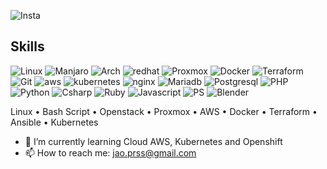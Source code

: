 <!--
## Bem-vindo ao meu portfólio.
-->
![Insta](https://img.shields.io/badge/jprs.drw-E4405F?link=https://www.instagram.com/jprs.drw/&style=for-the-badge&logo=instagram&logoColor=white)

<!--
![](images/capa.png "by @jprs.drw")
-->

## Skills

![Linux](https://img.shields.io/badge/-Linux-FCC624?style=flat-square&logo=linux&logoColor=black)
![Manjaro](https://img.shields.io/badge/-Manjaro-35BF5C?style=flat-square&logo=manjaro&logoColor=white)
![Arch](https://img.shields.io/badge/-Arch-168eca?style=flat-square&logo=arch-linux&logoColor=white)
![redhat](https://img.shields.io/badge/-RedHat-da1414?style=flat-square&logo=redhat&logoColor=white)
![Proxmox](https://img.shields.io/badge/-Proxmox-db7716?style=flat-square&logo=proxmox&logoColor=white)
![Docker](https://img.shields.io/badge/-Docker-46a2f1?style=flat-square&logo=docker&logoColor=white)
![Terraform](https://img.shields.io/badge/-Terraform-710fde?style=flat-square&logo=terraform&logoColor=white)
![Git](https://img.shields.io/badge/-Git-F05032?style=flat-square&logo=git&logoColor=white)
![aws](https://img.shields.io/badge/-AWS-ff9538?style=flat-square&logo=amazon&logoColor=white)
![kubernetes](https://img.shields.io/badge/-Kubernetes-3887ff?style=flat-square&logo=kubernetes&logoColor=white)
![nginx](https://img.shields.io/badge/-Nginx-08bf0e?style=flat-square&logo=nginx&logoColor=white)
![Mariadb](https://img.shields.io/badge/-MariaDB-003545?style=flat-square&logo=mariadb&logoColor=white)
![Postgresql](https://img.shields.io/badge/-Postgresql-427db5?style=flat-square&logo=postgresql&logoColor=white)
![PHP](https://img.shields.io/badge/-php-775ec2?style=flat-square&logo=php&logoColor=white)
![Python](https://img.shields.io/badge/-Python-ffec29?style=flat-square&logo=python&logoColor=black)
![Csharp](https://img.shields.io/badge/-Csharp-8c44fb?style=flat-square&logo=csharp&logoColor=white)
![Ruby](https://img.shields.io/badge/-Ruby-C70039?style=flat-square&logo=ruby&logoColor=white)
![Javascript](https://img.shields.io/badge/-JavaScript-fff519?style=flat-square&logo=javascript&logoColor=black)
![PS](https://img.shields.io/badge/-Photoshop-31A8FF?style=flat-square&logo=Adobe%20Photoshop&logoColor=white)
![Blender](https://img.shields.io/badge/-Blender-ed961e?style=flat-square&logo=blender&logoColor=white)

Linux • Bash Script • Openstack • Proxmox • AWS • Docker • Terraform • Ansible • Kubernetes

<!--
## Opa, beleza?

Ola, meu nome é João Pedro, tenho 22 anos e gosto de desenvolver e criar. Particularmente gosto de ilustrar as mais variadas artes e desenvolver jogos, como o design de mapas e personagens ou criar scripts para testar mecânicas dentro dos testes em Godot. Vez ou outra brincando com amigos, edito videos curtos usando Davinci Resolve ou Kdenlive para edição de video e postar em n redes sociais. E ultimamente vim desenvolvendo gosto em automatização e implantação de serviços que possam facilitar tarefas cotidianas ou que serião repetitivas para um grupo de pessoas que usam elas.  

Acredito que podemos aprender e ensinar muito com a tecnologia que temos à nossa disposição, criar soluções e resolver problemas alimentados pelo cativo de “como podemos fazer isso melhor do que como está” sempre utilizando o que está à nossa disposição.   

Abaixo venho desenvolvendo algumas tecnologias:

> ☑️​Git com github e gitlab para compartilhamento de códigos. 
> 
> ​☑️​Containers em Docker e Kubernetes. 
> 
> ​☑️​Shell scripts e Python. 
> 
> ☑️Gerencia de credenciais com passbolt ou bitwarden. 
> 
> ☑️Administração de bancos com Postgresql e MariaDB. 
> 
> ☑️Diagramas e mapas de trabalho. 
> 
> ☑️Infraestrutura como Código em Terraform. 

-->

<!--
<div align="center">
    <h1>My recent songs</h1>
      <a href="https://data-card-for-spotify.herokuapp.com/card?user_id=8vad3kykd7t2uc4w4slgpu65z">
        <img src="https://data-card-for-spotify.herokuapp.com/api/card?user_id=8vad3kykd7t2uc4w4slgpu65z" alt="Data Card for Spotify">
      </a>
    <br>
</div>
-->
<!--
  #https://rahuldkjain.github.io/gh-profile-readme-generator/
  #https://github.com/rzashakeri/beautify-github-profile
  #https://github.com/tandpfun/skill-icons#icons-per-line

TheCoolerJoao.md

![](https://img.shields.io/badge/LinkedIn-0077B5?style=for-the-badge&logo=linkedin&logoColor=white)(https://www.linkedin.com/in/jo%C3%A3o-pedro-silva-4930b023a)

[![Top Langs](https://github-readme-stats.vercel.app/api/top-langs/?username=TheCoolerJoao&layout=compact)](https://github.com/s)


**TheCoolerJoao/TheCoolerJoao** is a ✨ _special_ ✨ repository because its `README.md` (this file) appears on your GitHub profile.

Here are some ideas to get you started:

- 🔭 I’m currently working on ...
- 🌱 I’m currently learning Cloud AWS
- 👯 I’m looking to collaborate on ...
- 🤔 I’m looking for help with Kubernetes
- 💬 Ask me about ...
- 📫 How to reach me: ...
- 😄 Pronouns: ...
- ⚡ Fun fact: ...
-->
- 🌱 I’m currently learning Cloud AWS, Kubernetes and Openshift
- 📫 How to reach me: jao.prss@gmail.com


